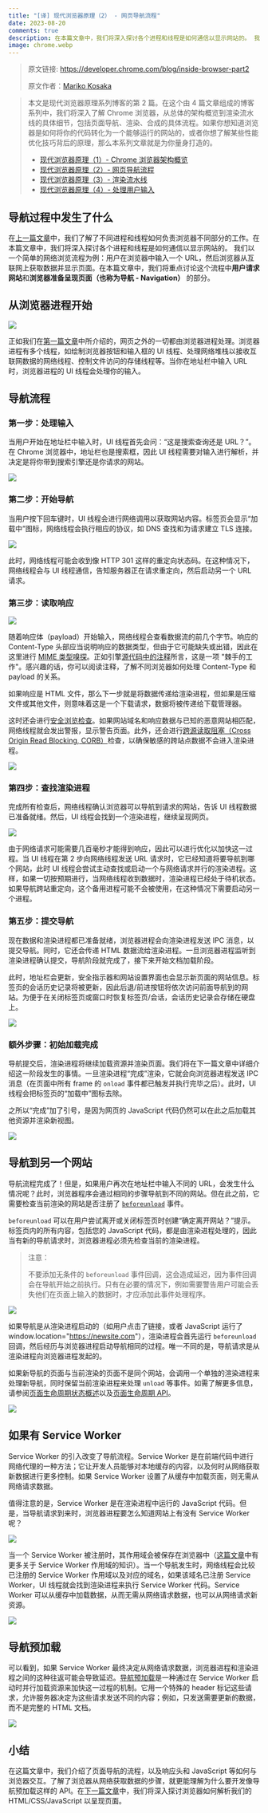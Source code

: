 ```yaml
---
title: "[译] 现代浏览器原理（2） - 网页导航流程"
date: 2023-08-20
comments: true
description: 在本篇文章中，我们将深入探讨各个进程和线程是如何通信以显示网站的。 我们将讨论输入url访问网站过程中“用户请求网站”和“浏览器准备呈现页面（也称为导航）”的流程。
image: chrome.webp
---
```


> 原文链接: <https://developer.chrome.com/blog/inside-browser-part2>
>
> 原文作者：[Mariko Kosaka](https://developer.chrome.com/authors/kosamari/)

> 本文是现代浏览器原理系列博客的第 2 篇。在这个由 4 篇文章组成的博客系列中，我们将深入了解 Chrome 浏览器，从总体的架构概览到渲染流水线的具体细节，包括页面导航、渲染、合成的具体流程。如果你想知道浏览器是如何将你的代码转化为一个能够运行的网站的，或者你想了解某些性能优化技巧背后的原理，那么本系列文章就是为你量身打造的。
>
> - [现代浏览器原理（1）- Chrome 浏览器架构概览](https://juejin.cn/post/7269070543882027043)
> - [现代浏览器原理（2）- 网页导航流程](https://juejin.cn/post/7269225865619636259)
> - [现代浏览器原理（3）- 渲染流水线](https://juejin.cn/post/7269385060611047439)
> - [现代浏览器原理（4）- 处理用户输入](https://juejin.cn/post/7269321562683408399)

## 导航过程中发生了什么

在[上一篇文章](https://juejin.cn/post/7269070543882027043)中，我们了解了不同进程和线程如何负责浏览器不同部分的工作。在本篇文章中，我们将深入探讨各个进程和线程是如何通信以显示网站的。 我们以一个简单的网络浏览流程为例：用户在浏览器中输入一个 URL，然后浏览器从互联网上获取数据并显示页面。在本篇文章中，我们将重点讨论这个流程中**用户请求网站**和**浏览器准备呈现页面（也称为导航 - Navigation）** 的部分。

## 从浏览器进程开始

![](0.jpg)

正如我们在[第一篇文章](https://juejin.cn/post/7269070543882027043)中所介绍的，网页之外的一切都由浏览器进程处理。浏览器进程有多个线程，如绘制浏览器按钮和输入框的 UI 线程、处理网络堆栈以接收互联网数据的网络线程、控制文件访问的存储线程等。当你在地址栏中输入 URL 时，浏览器进程的 UI 线程会处理你的输入。

## 导航流程

### 第一步：处理输入

当用户开始在地址栏中输入时，UI 线程首先会问：“这是搜索查询还是 URL？”。在 Chrome 浏览器中，地址栏也是搜索框，因此 UI 线程需要对输入进行解析，并决定是将你带到搜索引擎还是你请求的网站。

![](1.jpg)

### 第二步：开始导航

当用户按下回车键时，UI 线程会进行网络调用以获取网站内容。标签页会显示“加载中”图标，网络线程会执行相应的协议，如 DNS 查找和为请求建立 TLS 连接。

![](2.jpg)

此时，网络线程可能会收到像 HTTP 301 这样的重定向状态码。在这种情况下，网络线程会与 UI 线程通信，告知服务器正在请求重定向，然后启动另一个 URL 请求。

### 第三步：读取响应

![](3.jpg)

随着响应体（payload）开始输入，网络线程会查看数据流的前几个字节。响应的 Content-Type 头部应当说明响应的数据类型，但由于它可能缺失或出错，因此在这里进行 [MIME 类型嗅探](https://developer.mozilla.org/docs/Web/HTTP/Basics_of_HTTP/MIME_types)。正如引擎[源代码中的注释](https://cs.chromium.org/chromium/src/net/base/mime_sniffer.cc?sq=package:chromium&dr=CS&l=5)所言，这是一项 "棘手的工作"。感兴趣的话，你可以阅读注释，了解不同浏览器如何处理 Content-Type 和 payload 的关系。

如果响应是 HTML 文件，那么下一步就是将数据传递给渲染进程，但如果是压缩文件或其他文件，则意味着这是一个下载请求，数据将被传递给下载管理器。

这时还会进行[安全浏览检查](https://safebrowsing.google.com/)。如果网站域名和响应数据与已知的恶意网站相匹配，网络线程就会发出警报，显示警告页面。此外，还会进行[跨源读取阻塞（Cross Origin Read Blocking, CORB）](https://www.chromium.org/Home/chromium-security/corb-for-developers)检查，以确保敏感的跨站点数据不会进入渲染进程。

![](4.jpg)

### 第四步：查找渲染进程

完成所有检查后，网络线程确认浏览器可以导航到请求的网站，告诉 UI 线程数据已准备就绪。然后，UI 线程会找到一个渲染进程，继续呈现网页。

![](5.jpg)

由于网络请求可能需要几百毫秒才能得到响应，因此可以进行优化以加快这一过程。当 UI 线程在第 2 步向网络线程发送 URL 请求时，它已经知道将要导航到哪个网站，此时 UI 线程会尝试主动查找或启动一个与网络请求并行的渲染进程。这样，如果一切按预期进行，当网络线程收到数据时，渲染进程已经处于待机状态。如果导航跨站重定向，这个备用进程可能不会被使用，在这种情况下需要启动另一个进程。

### 第五步：提交导航

现在数据和渲染进程都已准备就绪，浏览器进程会向渲染进程发送 IPC 消息，以提交导航。同时，它还会传递 HTML 数据流给渲染进程。一旦浏览器进程监听到渲染进程确认提交，导航阶段就完成了，接下来开始文档加载阶段。

此时，地址栏会更新，安全指示器和网站设置界面也会显示新页面的网站信息。标签页的会话历史记录将被更新，因此后退/前进按钮将依次访问前面导航到的网站。为便于在关闭标签页或窗口时恢复标签页/会话，会话历史记录会存储在硬盘上。

![](6.jpg)

### 额外步骤：初始加载完成

导航提交后，渲染进程将继续加载资源并渲染页面。我们将在下一篇文章中详细介绍这一阶段发生的事情。一旦渲染进程“完成”渲染，它就会向浏览器进程发送 IPC 消息（在页面中所有 frame 的 `onload` 事件都已触发并执行完毕之后）。此时，UI 线程会把标签页的“加载中”图标去除。

之所以“完成”加了引号，是因为网页的 JavaScript 代码仍然可以在此之后加载其他资源并渲染新视图。

![](7.jpg)

## 导航到另一个网站

导航流程完成了！但是，如果用户再次在地址栏中输入不同的 URL，会发生什么情况呢？此时，浏览器程序会通过相同的步骤导航到不同的网站。但在此之前，它需要检查当前渲染的网站是否注册了 [`beforeunload`](https://developer.mozilla.org/docs/Web/Events/beforeunload) 事件。

`beforeunload` 可以在用户尝试离开或关闭标签页时创建“确定离开网站？”提示。标签页内的所有内容，包括您的 JavaScript 代码，都是由渲染进程处理的，因此当有新的导航请求时，浏览器进程必须先检查当前的渲染进程。

> 注意：
>
> 不要添加无条件的 `beforeunload` 事件回调，这会造成延迟，因为事件回调会在导航开始之前执行。只有在必要的情况下，例如需要警告用户可能会丢失他们在页面上输入的数据时，才应添加此事件处理程序。

![](8.jpg)

如果导航是从渲染进程启动的（如用户点击了链接，或者 JavaScript 运行了 window.location="<https://newsite.com>"），渲染进程会首先运行 `beforeunload` 回调，然后经历与浏览器进程启动导航相同的过程。唯一不同的是，导航请求是从渲染进程向浏览器进程发起的。

如果新导航的页面与当前渲染的页面不是同个网站，会调用一个单独的渲染进程来处理新导航，同时保留当前渲染进程来处理 `unload` 等事件。如需了解更多信息，请参阅[页面生命周期状态概述](https://developers.google.com/web/updates/2018/07/page-lifecycle-api#overview_of_page_lifecycle_states_and_events)以及[页面生命周期 API](https://developers.google.com/web/updates/2018/07/page-lifecycle-api)。

![](9.jpg)

## 如果有 Service Worker

Service Worker 的引入改变了导航流程。Service Worker 是在前端代码中进行网络代理的一种方法；它让开发人员能够对本地缓存的内容，以及何时从网络获取新数据进行更多控制。如果 Service Worker 设置了从缓存中加载页面，则无需从网络请求数据。

值得注意的是，Service Worker 是在渲染进程中运行的 JavaScript 代码。但是，当导航请求到来时，浏览器进程要怎么知道网站上有没有 Service Worker 呢？

![](10.jpg)

当一个 Service Worker 被注册时，其作用域会被保存在浏览器中（[这篇文章](https://developers.google.com/web/fundamentals/primers/service-workers/lifecycle)中有更多关于 Service Worker 作用域的知识）。当一个导航发生时，网络线程会比较已注册的 Service Worker 作用域以及对应的域名，如果该域名已注册 Service Worker，UI 线程就会找到渲染进程来执行 Service Worker 代码。Service Worker 可以从缓存中加载数据，从而无需从网络请求数据，也可以从网络请求新资源。

![](11.jpg)

## 导航预加载

可以看到，如果 Service Worker 最终决定从网络请求数据，浏览器进程和渲染进程之间的这种往返可能会导致延迟。[导航预加载](https://developers.google.com/web/updates/2017/02/navigation-preload)是一种通过在 Service Worker 启动时并行加载资源来加快这一过程的机制。它用一个特殊的 header 标记这些请求，允许服务器决定为这些请求发送不同的内容；例如，只发送需要更新的数据，而不是完整的 HTML 文档。

![](12.jpg)

## 小结

在这篇文章中，我们介绍了页面导航的流程，以及响应头和 JavaScript 等如何与浏览器交互。了解了浏览器从网络获取数据的步骤，就更能理解为什么要开发像导航预加载这样的 API。在[下一篇文章](https://juejin.cn/post/7269385060611047439)中，我们将深入探讨浏览器如何解析我们的 HTML/CSS/JavaScript 以呈现页面。
